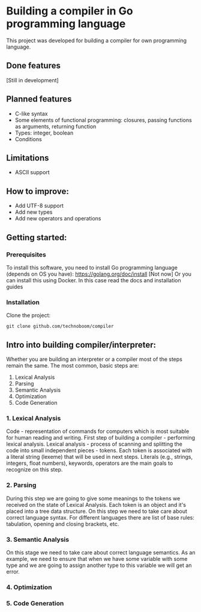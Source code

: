 # Building a compiler in Go programming language
This project was developed for building a compiler for own programming language.
## Done features
[Still in development]
## Planned features
* C-like syntax
* Some elements of functional programming: closures, passing functions as arguments, returning function
* Types: integer, boolean
* Conditions
## Limitations
* ASCII support
## How to improve:
* Add UTF-8 support
* Add new types
* Add new operators and operations
## Getting started:
### Prerequisites
To install this software, you need to install Go programming language
(depends on OS you have): https://golang.org/doc/install
[Not now] Or you can install this using Docker. In this case read the docs and installation
guides
### Installation
Clone the project:
```
git clone github.com/technoboom/compiler
```
## Intro into building compiler/interpreter:
Whether you are building an interpreter or a compiler most of the steps remain the same. The most common, basic steps are:
1. Lexical Analysis
2. Parsing
3. Semantic Analysis
4. Optimization
5. Code Generation

### 1. Lexical Analysis
Code - representation of commands for computers which is most suitable for human reading and writing.
First step of building a compiler - performing lexical analysis.
Lexical analysis - process of scanning and splitting the code into small independent pieces - tokens.
Each token is associated with a literal string (lexeme) that will be used in next steps.
Literals (e.g., strings, integers, float numbers), keywords, operators are the main goals to recognize
on this step.

### 2. Parsing
During this step we are going to give some meanings to the tokens we received on the state of Lexical Analysis.
Each token is an object and it's placed into a tree data structure.
On this step we need to take care about correct language syntax. For different languages there are list of base rules: tabulation, opening and closing brackets, etc.

### 3. Semantic Analysis
On this stage we need to take care about correct language semantics. As an example, we need to ensure that when we have some variable with some type and we are going to assign another type to this variable we will get an error.

### 4. Optimization

### 5. Code Generation
